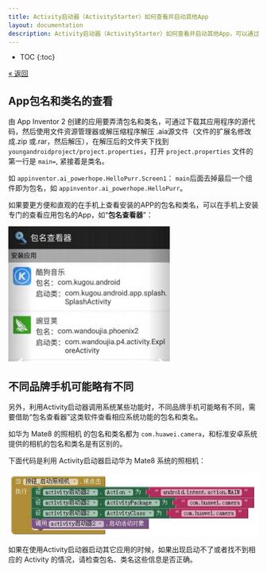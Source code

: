 ```yaml
---
title: Activity启动器（ActivityStarter）如何查看并启动其他App
layout: documentation
description: Activity启动器（ActivityStarter）如何查看并启动其他App，可以通过解压源码查看，或使用“包名查看器”App查看，不同品牌手机可能略有不同。
---
```


* TOC
{:toc}

[&laquo; 返回](../connectivity.html#ActivityStarter)

## App包名和类名的查看
由 App Inventor 2 创建的应用要弄清包名和类名，可通过下载其应用程序的源代码，然后使用文件资源管理器或解压缩程序解压 .aia源文件（文件的扩展名修改成.zip 或.rar，然后解压），在解压后的文件夹下找到 `youngandroidproject/project.properties`，打开 `project.properties` 文件的第一行是 `main=`, 紧接着是类名。

如 `appinventor.ai_powerhope.HelloPurr.Screen1`： `main`后面去掉最后一个组件即为包名，如 `appinventor.ai_powerhope.HelloPurr`。

如果要更方便和直观的在手机上查看安装的APP的包名和类名，可以在手机上安装专门的查看应用包名的App，如“**包名查看器**”：

![ActivityStarter_包名查看器](images/ActivityStarter_包名查看器.png)

## 不同品牌手机可能略有不同

另外，利用Activity启动器调用系统某些功能时，不同品牌手机可能略有不同，需要借助“包名查看器”这类软件查看相应系统功能的包名和类名。

如华为 Mate8 的照相机 的包名和类名都为 `com.huawei.camera`，和标准安卓系统提供的相机的包名和类名是有区别的。

下面代码是利用 Activity启动器启动华为 Mate8 系统的照相机：

![ActivityStarter_启动华为照相机](images/ActivityStarter_启动华为照相机.png)

如果在使用Activity启动器启动其它应用的时候，如果出现启动不了或者找不到相应的 Activity 的情况，请检查包名、类名这些信息是否正确。
